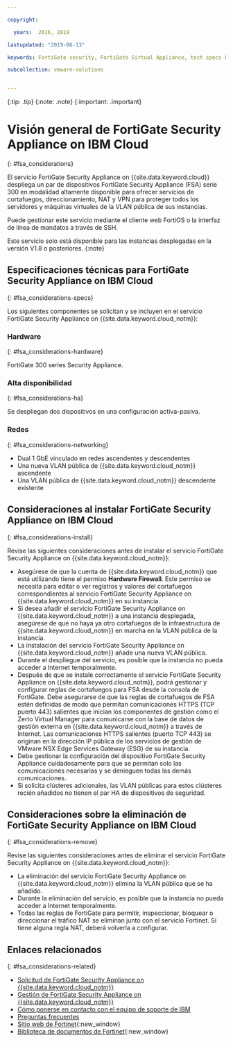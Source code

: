 ```yaml
---

copyright:

  years:  2016, 2019

lastupdated: "2019-06-13"

keywords: FortiGate security, FortiGate Sirtual Appliance, tech specs FortiGate

subcollection: vmware-solutions


---
```


{:tip: .tip}
{:note: .note}
{:important: .important}

# Visión general de FortiGate Security Appliance on IBM Cloud
{: #fsa_considerations}

El servicio FortiGate Security Appliance on {{site.data.keyword.cloud}} despliega un par de dispositivos FortiGate Security Appliance (FSA) serie 300 en modalidad altamente disponible para ofrecer servicios de cortafuegos, direccionamiento, NAT y VPN para proteger todos los servidores y máquinas virtuales de la VLAN pública de sus instancias.

Puede gestionar este servicio mediante el cliente web FortiOS o la interfaz de línea de mandatos a través de SSH.

Este servicio solo está disponible para las instancias desplegadas en la versión V1.8 o posteriores.
{:note}

## Especificaciones técnicas para FortiGate Security Appliance on IBM Cloud
{: #fsa_considerations-specs}

Los siguientes componentes se solicitan y se incluyen en el servicio FortiGate Security Appliance on {{site.data.keyword.cloud_notm}}:

### Hardware
{: #fsa_considerations-hardware}

FortiGate 300 series Security Appliance.

### Alta disponibilidad
{: #fsa_considerations-ha}

Se despliegan dos dispositivos en una configuración activa-pasiva.

### Redes
{: #fsa_considerations-networking}

* Dual 1 GbE vinculado en redes ascendentes y descendentes
* Una nueva VLAN pública de {{site.data.keyword.cloud_notm}} ascendente
* Una VLAN pública de {{site.data.keyword.cloud_notm}} descendente existente

## Consideraciones al instalar FortiGate Security Appliance on IBM Cloud
{: #fsa_considerations-install}

Revise las siguientes consideraciones antes de instalar el servicio FortiGate Security Appliance on {{site.data.keyword.cloud_notm}}:
* Asegúrese de que la cuenta de {{site.data.keyword.cloud_notm}} que está utilizando tiene el permiso **Hardware Firewall**. Este permiso se necesita para editar o ver registros y valores del cortafuegos correspondientes al servicio FortiGate Security Appliance on {{site.data.keyword.cloud_notm}} en su instancia.
* Si desea añadir el servicio FortiGate Security Appliance on {{site.data.keyword.cloud_notm}} a una instancia desplegada, asegúrese de que no haya ya otro cortafuegos de la infraestructura de {{site.data.keyword.cloud_notm}} en marcha en la VLAN pública de la instancia.
* La instalación del servicio FortiGate Security Appliance on {{site.data.keyword.cloud_notm}} añade una nueva VLAN pública.
* Durante el despliegue del servicio, es posible que la instancia no pueda acceder a Internet temporalmente.
* Después de que se instale correctamente el servicio FortiGate Security Appliance on {{site.data.keyword.cloud_notm}}, podrá gestionar y configurar reglas de cortafuegos para FSA desde la consola de FortiGate. Debe asegurarse de que las reglas de cortafuegos de FSA estén definidas de modo que permitan comunicaciones HTTPS (TCP puerto 443) salientes que inician los componentes de gestión como el Zerto Virtual Manager para comunicarse con la base de datos de gestión externa en {{site.data.keyword.cloud_notm}} a través de Internet. Las comunicaciones HTTPS salientes (puerto TCP 443) se originan en la dirección IP pública de los servicios de gestión de VMware NSX Edge Services Gateway (ESG) de su instancia.
* Debe gestionar la configuración del dispositivo FortiGate Security Appliance cuidadosamente para que se permitan solo las comunicaciones necesarias y se denieguen todas las demás comunicaciones.
* Si solicita clústeres adicionales, las VLAN públicas para estos clústeres recién añadidos no tienen el par HA de dispositivos de seguridad.

## Consideraciones sobre la eliminación de FortiGate Security Appliance on IBM Cloud
{: #fsa_considerations-remove}

Revise las siguientes consideraciones antes de eliminar el servicio FortiGate Security Appliance on {{site.data.keyword.cloud_notm}}:
* La eliminación del servicio FortiGate Security Appliance on {{site.data.keyword.cloud_notm}} elimina la VLAN pública que se ha añadido.
* Durante la eliminación del servicio, es posible que la instancia no pueda acceder a Internet temporalmente.
* Todas las reglas de FortiGate para permitir, inspeccionar, bloquear o direccionar el tráfico NAT se eliminan junto con el servicio Fortinet. Si tiene alguna regla NAT, deberá volverla a configurar.

## Enlaces relacionados
{: #fsa_considerations-related}

* [Solicitud de FortiGate Security Appliance on {{site.data.keyword.cloud_notm}}](/docs/services/vmwaresolutions/services?topic=vmware-solutions-fsa_ordering)
* [Gestión de FortiGate Security Appliance on {{site.data.keyword.cloud_notm}}](/docs/services/vmwaresolutions/services?topic=vmware-solutions-managingfsa)
* [Cómo ponerse en contacto con el equipo de soporte de IBM](/docs/services/vmwaresolutions/vmonic?topic=vmware-solutions-trbl_support)
* [Preguntas frecuentes](/docs/services/vmwaresolutions/vmonic?topic=vmware-solutions-faq)
* [Sitio web de Fortinet](https://www.fortinet.com/){:new_window}
* [Biblioteca de documentos de Fortinet](https://docs.fortinet.com/product/fortigate/6.2){:new_window}
